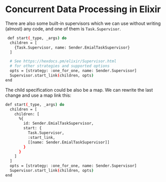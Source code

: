 # Concurrent Data Processing in Elixir

There are also some built-in supervisors which we can use without writing (almost) any code, and one of them is `Task.Supervisor`.

```bash
 def start(_type, _args) do
  children = [
    {Task.Supervisor, name: Sender.EmialTaskSupervisor}
  ]

  # See https://hexdocs.pm/elixir/Supervisor.html
  # for other strategies and supported options
  opts = [strategy: :one_for_one, name: Sender.Supervisor]
  Supervisor.start_link(children, opts)
end
```

The child specification could be also be a map. We can rewrite the last change and use a map link this:

```bash
def start(_type, _args) do
  children = [
    children: [
      %{
        id: Sender.EmialTaskSupervisor,
        start: {
          Task.Supervisor,
          :start_link,
          [[name: Sender.EmialTaskSupervisor]]
        }
      }
    ]
  ]
  opts = [strategy: :one_for_one, name: Sender.Supervisor]
  Supervisor.start_link(children, opts)
end
```
